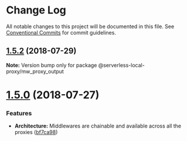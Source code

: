 # Change Log

All notable changes to this project will be documented in this file.
See [Conventional Commits](https://conventionalcommits.org) for commit guidelines.

<a name="1.5.2"></a>
## [1.5.2](https://github.com/serverless-local-proxy/serverless-local-proxy/compare/v1.5.1...v1.5.2) (2018-07-29)




**Note:** Version bump only for package @serverless-local-proxy/mw_proxy_output

<a name="1.5.0"></a>
# [1.5.0](https://github.com/serverless-local-proxy/compare/v1.4.8...v1.5.0) (2018-07-27)


### Features

* **Architecture:** Middlewares are chainable and available across all the proxies ([bf7ca98](https://github.com/serverless-local-proxy/commit/bf7ca98))
